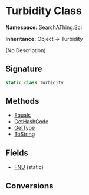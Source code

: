 # Turbidity Class
**Namespace:** SearchAThing.Sci

**Inheritance:** Object → Turbidity

(No Description)

## Signature
```csharp
static class Turbidity
```
## Methods
- [Equals](Turbidity/Equals.md)
- [GetHashCode](Turbidity/GetHashCode.md)
- [GetType](Turbidity/GetType.md)
- [ToString](Turbidity/ToString.md)
## Fields
- [FNU](Turbidity/FNU.md) (static)
## Conversions
